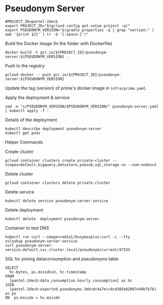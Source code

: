 # Pseudonym Server

    #PROJECT_ID=pantel-2decb
    export PROJECT_ID="$(gcloud config get-value project -q)"
    export PSEUDONYM_VERSION="$(gradle properties -q | grep "version:" | awk '{print $2}' | tr -d '[:space:]')"


Build the Docker image (In the folder with Dockerfile)

    docker build -t gcr.io/${PROJECT_ID}/pseudonym-server:${PSEUDONYM_VERSION} .

Push to the registry

    gcloud docker -- push gcr.io/${PROJECT_ID}/pseudonym-server:${PSEUDONYM_VERSION}

Update the tag (version) of prime's docker image in `infra/prime.yaml`.

Apply the deployment & service

    sed -e "s/PSEUDONYM_VERSION/$PSEUDONYM_VERSION/" pseudonym-server.yaml | kubectl apply -f -


Details of the deployment

    kubectl describe deployment pseudonym-server
    kubectl get pods


Helper Commands

Create cluster

    gcloud container clusters create private-cluster --scopes=default,bigquery,datastore,pubsub,sql,storage-rw --num-nodes=3

Delete cluster

    gcloud container clusters delete private-cluster

Delete service

    kubectl delete service pseudonym-server-service

Delete deployment

    kubectl delete  deployment pseudonym-server


Container to test DNS

    kubectl run curl --image=radial/busyboxplus:curl -i --tty
    nslookup pseudonym-server-service
    curl pseudonym-server-service.default.svc.cluster.local/pseudonym/current/47333

SQL for joining dataconsumption and pseudonyms table

    SELECT
      hc.bytes, ps.msisdnid, hc.timestamp
    FROM
      [pantel-2decb:data_consumption.hourly_consumption] as hc
    JOIN
      [pantel-2decb:exported_pseudonyms.3ebcdc4a7ecc4cd385e82087e49b7b7b] as ps
    ON  ps.msisdn = hc.msisdn

